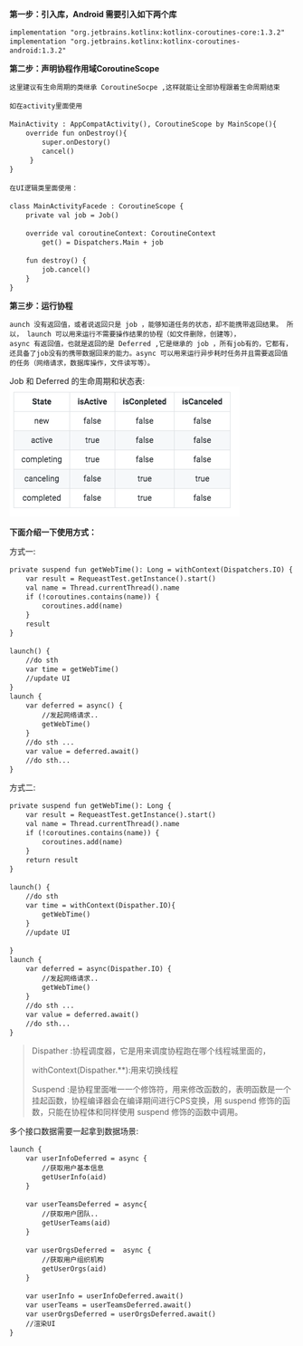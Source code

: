 **第一步：引入库，Android 需要引入如下两个库**
    
    implementation "org.jetbrains.kotlinx:kotlinx-coroutines-core:1.3.2"
    implementation "org.jetbrains.kotlinx:kotlinx-coroutines-android:1.3.2"
    
**第二步：声明协程作用域CoroutineScope**

    这里建议有生命周期的类继承 CoroutineSocpe ,这样就能让全部协程跟着生命周期结束
    
    如在activity里面使用
    
    MainActivity : AppCompatActivity(), CoroutineScope by MainScope(){
        override fun onDestroy(){
            super.onDestory()
            cancel()
         }
    }  
    
    在UI逻辑类里面使用：
    
    class MainActivityFacede : CoroutineScope {
        private val job = Job()
    
        override val coroutineContext: CoroutineContext
            get() = Dispatchers.Main + job
    
        fun destroy() {
            job.cancel()
        }
    }

**第三步：运行协程**

    aunch 没有返回值，或者说返回只是 job ，能够知道任务的状态，却不能携带返回结果。 所以， launch 可以用来运行不需要操作结果的协程（如文件删除，创建等），
    async 有返回值，也就是返回的是 Deferred ,它是继承的 job ，所有job有的，它都有，还具备了job没有的携带数据回来的能力。async 可以用来运行异步耗时任务并且需要返回值的任务（网络请求，数据库操作，文件读写等）。
    
 Job 和 Deferred 的生命周期和状态表:
   ![](images/03c10992.png)
  
**下面介绍一下使用方式：**

方式一:

    private suspend fun getWebTime(): Long = withContext(Dispatchers.IO) {
        var result = RequeastTest.getInstance().start()
        val name = Thread.currentThread().name
        if (!coroutines.contains(name)) {
            coroutines.add(name)
        }
        result
    }
    
    launch() {
        //do sth
        var time = getWebTime()
        //update UI
    }
    launch {
        var deferred = async() {
            //发起网络请求..
            getWebTime()
        }
        //do sth ...
        var value = deferred.await()
        //do sth...
    }

方式二:

    private suspend fun getWebTime(): Long {
        var result = RequeastTest.getInstance().start()
        val name = Thread.currentThread().name
        if (!coroutines.contains(name)) {
            coroutines.add(name)
        }
        return result
    }
    
    launch() {
        //do sth
        var time = withContext(Dispather.IO){
            getWebTime()
        }
        //update UI
        
    }
    launch {
        var deferred = async(Dispather.IO) {
            //发起网络请求..
            getWebTime()
        }
        //do sth ...
        var value = deferred.await()
        //do sth...
    }
    
>Dispather :协程调度器，它是用来调度协程跑在哪个线程城里面的，
>
>withContext(Dispather.**):用来切换线程
>
>Suspend :是协程里面唯一一个修饰符，用来修改函数的，表明函数是一个挂起函数，协程编译器会在编译期间进行CPS变换，用 suspend 修饰的函数，只能在协程体和同样使用 suspend 修饰的函数中调用。
>

多个接口数据需要一起拿到数据场景:

    launch {
        var userInfoDeferred = async {
            //获取用户基本信息
            getUserInfo(aid)
        }
    
        var userTeamsDeferred = async{
            //获取用户团队..
            getUserTeams(aid)
        }
        
        var userOrgsDeferred =  async {
            //获取用户组织机构
            getUserOrgs(aid)
        }
        
        var userInfo = userInfoDeferred.await()
        var userTeams = userTeamsDeferred.await()
        var userOrgsDeferred = userOrgsDeferred.await()
        //渲染UI 
    }